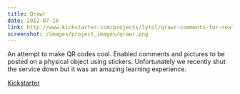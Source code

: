 ```yaml
---
title: Qrawr
date: 2012-07-16
link: http://www.kickstarter.com/projects/lytol/qrawr-comments-for-real-walls
screenshot: /images/project_images/qrawr.png
---
```


An attempt to make QR codes cool. Enabled comments and pictures to be posted on a physical object using stickers. Unfortunately we recently shut the service down but it was an amazing learning experience.

<a class="button" href="http://www.kickstarter.com/projects/lytol/qrawr-comments-for-real-walls">Kickstarter</a>
